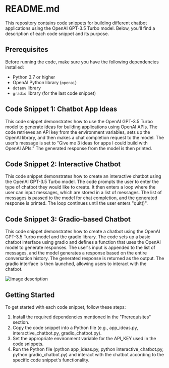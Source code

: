 # README.md

This repository contains code snippets for building different chatbot applications using the OpenAI GPT-3.5 Turbo model. Below, you'll find a description of each code snippet and its purpose.

## Prerequisites

Before running the code, make sure you have the following dependencies installed:

- Python 3.7 or higher
- OpenAI Python library (`openai`)
- `dotenv` library
- `gradio` library (for the last code snippet)

## Code Snippet 1: Chatbot App Ideas

This code snippet demonstrates how to use the OpenAI GPT-3.5 Turbo model to generate ideas for building applications using OpenAI APIs. The code retrieves an API key from the environment variables, sets up the OpenAI library, and then makes a chat completion request to the model. The user's message is set to "Give me 3 ideas for apps I could build with OpenAI APIs." The generated response from the model is then printed.

## Code Snippet 2: Interactive Chatbot

This code snippet demonstrates how to create an interactive chatbot using the OpenAI GPT-3.5 Turbo model. The code prompts the user to enter the type of chatbot they would like to create. It then enters a loop where the user can input messages, which are stored in a list of messages. The list of messages is passed to the model for chat completion, and the generated response is printed. The loop continues until the user enters "quit()".

## Code Snippet 3: Gradio-based Chatbot

This code snippet demonstrates how to create a chatbot using the OpenAI GPT-3.5 Turbo model and the gradio library. The code sets up a basic chatbot interface using gradio and defines a function that uses the OpenAI model to generate responses. The user's input is appended to the list of messages, and the model generates a response based on the entire conversation history. The generated response is returned as the output. The gradio interface is then launched, allowing users to interact with the chatbot.

![Image description](https://dev-to-uploads.s3.amazonaws.com/uploads/articles/65j7sp7xhltw0aam87mo.png)

## Getting Started

To get started with each code snippet, follow these steps:

1. Install the required dependencies mentioned in the "Prerequisites" section.
2. Copy the code snippet into a Python file (e.g., app_ideas.py, interactive_chatbot.py, gradio_chatbot.py).
3. Set the appropriate environment variable for the API_KEY used in the code snippets.
4. Run the Python file (python app_ideas.py, python interactive_chatbot.py, python gradio_chatbot.py) and interact with the chatbot according to the specific code snippet's functionality.

